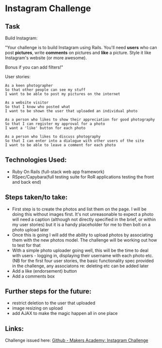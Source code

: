 Instagram Challenge
===================

Task
-----

Build Instagram:

"Your challenge is to build Instagram using Rails. You'll need **users** who can post **pictures**, write **comments** on pictures and **like** a picture. Style it like Instagram's website (or more awesome).

Bonus if you can add filters!"

User stories:

```
As a keen photographer
So that other people can see my stuff
I want to be able to post my pictures on the internet

As a website visitor
So that I know who posted what
I want to be shown the user that uploaded an individual photo

As a person who likes to show their appreciation for good photography
So that I can register my approval for a photo
I want a 'like' button for each photo

As a person who likes to discuss photography
So that I can enter into a dialogue with other users of the site
I want to be able to leave a comment for each photo
```

Technologies Used:
-------

* Ruby On Rails (full-stack web app framework)
* RSpec/Capybara(full testing suite for RoR applications testing the front and back end)



Steps taken/to take:
-------

* First step is to create the photos and list them on the page. I will be doing this without images first. It's not unreasonable to expect a photo will need a caption (although not directly specified in the brief, or within my user stories) but it is a handy placeholder for me to then bolt on a photo upload later
* Once this is going I will add the ability to upload photos by associating them with the new photos model. The challenge will be working out how to test for that
* With a simple photo uploader going well, this will be the time to deal with users - logging in, displaying their username with each photo etc. (NB for the first four user stories, the basic functionality spec provided in the challenge, any associatons re: deleting etc can be added later
* Add a like (endorsement) button
* Add a comments box

Further steps for the future:
-------
* restrict deletion to the user that uploaded
* image resizing on upload
* add AJAX to make the magic happen all in one place

Links:
-------

Challenge issued here: [Github - Makers Academy: Instagram Challenge](https://github.com/makersacademy/instagram-challenge)
